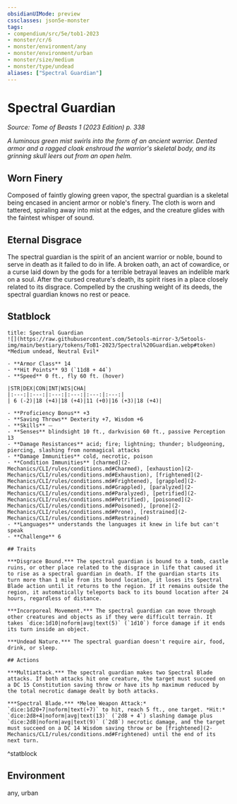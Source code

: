 ```yaml
---
obsidianUIMode: preview
cssclasses: json5e-monster
tags:
- compendium/src/5e/tob1-2023
- monster/cr/6
- monster/environment/any
- monster/environment/urban
- monster/size/medium
- monster/type/undead
aliases: ["Spectral Guardian"]
---
```

# Spectral Guardian
*Source: Tome of Beasts 1 (2023 Edition) p. 338*  

*A luminous green mist swirls into the form of an ancient warrior. Dented armor and a ragged cloak enshroud the warrior's skeletal body, and its grinning skull leers out from an open helm.*

## Worn Finery

Composed of faintly glowing green vapor, the spectral guardian is a skeletal being encased in ancient armor or noble's finery. The cloth is worn and tattered, spiraling away into mist at the edges, and the creature glides with the faintest whisper of sound.

## Eternal Disgrace

The spectral guardian is the spirit of an ancient warrior or noble, bound to serve in death as it failed to do in life. A broken oath, an act of cowardice, or a curse laid down by the gods for a terrible betrayal leaves an indelible mark on a soul. After the cursed creature's death, its spirit rises in a place closely related to its disgrace. Compelled by the crushing weight of its deeds, the spectral guardian knows no rest or peace.

## Statblock

```ad-statblock
title: Spectral Guardian
![](https://raw.githubusercontent.com/5etools-mirror-3/5etools-img/main/bestiary/tokens/ToB1-2023/Spectral%20Guardian.webp#token)
*Medium undead, Neutral Evil*

- **Armor Class** 14
- **Hit Points** 93 (`11d8 + 44`)
- **Speed** 0 ft., fly 60 ft. (hover)

|STR|DEX|CON|INT|WIS|CHA|
|:---:|:---:|:---:|:---:|:---:|:---:|
| 6 (-2)|18 (+4)|18 (+4)|11 (+0)|16 (+3)|18 (+4)|

- **Proficiency Bonus** +3
- **Saving Throws** Dexterity +7, Wisdom +6
- **Skills** ⏤
- **Senses** blindsight 10 ft., darkvision 60 ft., passive Perception 13
- **Damage Resistances** acid; fire; lightning; thunder; bludgeoning, piercing, slashing from nonmagical attacks
- **Damage Immunities** cold, necrotic, poison
- **Condition Immunities** [charmed](2-Mechanics/CLI/rules/conditions.md#Charmed), [exhaustion](2-Mechanics/CLI/rules/conditions.md#Exhaustion), [frightened](2-Mechanics/CLI/rules/conditions.md#Frightened), [grappled](2-Mechanics/CLI/rules/conditions.md#Grappled), [paralyzed](2-Mechanics/CLI/rules/conditions.md#Paralyzed), [petrified](2-Mechanics/CLI/rules/conditions.md#Petrified), [poisoned](2-Mechanics/CLI/rules/conditions.md#Poisoned), [prone](2-Mechanics/CLI/rules/conditions.md#Prone), [restrained](2-Mechanics/CLI/rules/conditions.md#Restrained)
- **Languages** understands the languages it knew in life but can't speak
- **Challenge** 6

## Traits

***Disgrace Bound.*** The spectral guardian is bound to a tomb, castle ruins, or other place related to the disgrace in life that caused it to rise as a spectral guardian in death. If the guardian starts its turn more than 1 mile from its bound location, it loses its Spectral Blade action until it returns to the region. If it remains outside the region, it automatically teleports back to its bound location after 24 hours, regardless of distance.

***Incorporeal Movement.*** The spectral guardian can move through other creatures and objects as if they were difficult terrain. It takes `dice:1d10|noform|avg|text(5)` (`1d10`) force damage if it ends its turn inside an object.

***Undead Nature.*** The spectral guardian doesn't require air, food, drink, or sleep.

## Actions

***Multiattack.*** The spectral guardian makes two Spectral Blade attacks. If both attacks hit one creature, the target must succeed on a DC 15 Constitution saving throw or have its hp maximum reduced by the total necrotic damage dealt by both attacks.

***Spectral Blade.*** *Melee Weapon Attack:* `dice:1d20+7|noform|text(+7)` to hit, reach 5 ft., one target. *Hit:* `dice:2d8+4|noform|avg|text(13)` (`2d8 + 4`) slashing damage plus `dice:2d8|noform|avg|text(9)` (`2d8`) necrotic damage, and the target must succeed on a DC 14 Wisdom saving throw or be [frightened](2-Mechanics/CLI/rules/conditions.md#Frightened) until the end of its next turn.
```
^statblock

## Environment

any, urban